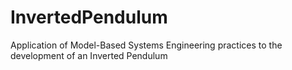 # InvertedPendulum
Application of Model-Based Systems Engineering practices to the development of an Inverted Pendulum
